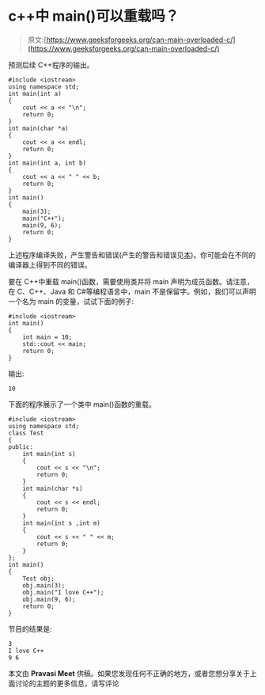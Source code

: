 # c++中 main()可以重载吗？

> 原文:[https://www.geeksforgeeks.org/can-main-overloaded-c/](https://www.geeksforgeeks.org/can-main-overloaded-c/)

预测后续 C++程序的输出。

```
#include <iostream>
using namespace std;
int main(int a)
{
    cout << a << "\n";
    return 0;
}
int main(char *a)
{
    cout << a << endl;
    return 0;
}
int main(int a, int b)
{
    cout << a << " " << b;
    return 0;
}
int main()
{
    main(3);
    main("C++");
    main(9, 6);
    return 0;
}
```

上述程序编译失败，产生警告和错误(产生的警告和错误见[本](http://ideone.com/SFhsE7))。你可能会在不同的编译器上得到不同的错误。

要在 C++中重载 main()函数，需要使用类并将 main 声明为成员函数。请注意，在 C、C++、Java 和 C#等编程语言中，main 不是保留字。例如，我们可以声明一个名为 main 的变量，试试下面的例子:

```
#include <iostream>
int main()
{
    int main = 10;
    std::cout << main;
    return 0;
}
```

输出:

```
10
```

下面的程序展示了一个类中 main()函数的重载。

```
#include <iostream>
using namespace std;
class Test
{
public:
    int main(int s)
    {
        cout << s << "\n";
        return 0;
    }
    int main(char *s)
    {
        cout << s << endl;
        return 0;
    }
    int main(int s ,int m)
    {
        cout << s << " " << m;
        return 0;
    }
};
int main()
{
    Test obj;
    obj.main(3);
    obj.main("I love C++");
    obj.main(9, 6);
    return 0;
}
```

节目的结果是:

```
3
I love C++
9 6
```

本文由 **Pravasi Meet** 供稿。如果您发现任何不正确的地方，或者您想分享关于上面讨论的主题的更多信息，请写评论